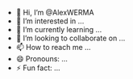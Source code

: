 - 👋 Hi, I’m @AlexWERMA
- 👀 I’m interested in ...
- 🌱 I’m currently learning ...
- 💞️ I’m looking to collaborate on ...
- 📫 How to reach me ...
- 😄 Pronouns: ...
- ⚡ Fun fact: ...

<!---
AlexWERMA/AlexWERMA is a ✨ special ✨ repository because its `README.md` (this file) appears on your GitHub profile.
You can click the Preview link to take a look at your changes.
--->
